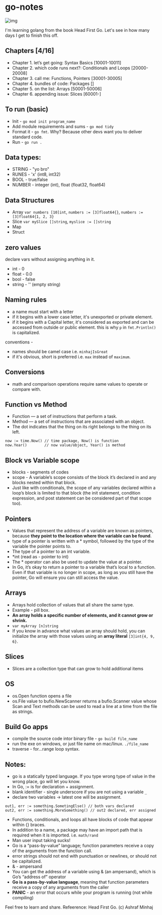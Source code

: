 # go-notes

<!-- <div align="center"> -->
![img](https://www.freecodecamp.org/news/content/images/2022/03/dancing-gopher.gif)

I'm learning golang from the book Head First Go. Let's see in how many days I get to finish this off.
 <!-- </div> -->

## Chapters [4/16]
 * Chapter 1. let’s get going: Syntax Basics [10001-10011]
 * Chapter 2. which code runs next?: Conditionals and Loops [20000-20008]
 * Chapter 3. call me: Functions, Pointers [30001-30005]
 * Chapter 4. bundles of code: Packages []
 * Chapter 5. on the list: Arrays [50001-50006]
 * Chapter 6. appending issue: Slices [60001-]


## To run (basic)
 * Init - `go mod init program_name`
 * Add module requirements and sums - `go mod tidy`
 * Format it - `go fmt`. Why? Because other devs want you to deliver standard code.
 * Run  - `go run .`

## Data types:
 * STRING - "yo bro"
 * RUNES - 'x' (int8, int32)
 * BOOL - true/false
 * NUMBER - integer (int), float (float32, float64)

## Data Structures
 * Array `var numbers [10]int`, `numbers := [3]float64{}`, `numbers := [3]float64{1, 2, 3}`
 * Slice `var mySlice []string`, `myslice := []string`
 * Map
 * Struct

## zero values
 declare vars without assigning anything in it.
 * int - 0
 * float - 0.0
 * bool - false
 * string - '' (empty string)

## Naming rules
 * a name must start with a letter
 * if it begins with a lower case letter, it's unexported or private element.
 * if it begins with a Capital letter, it's considered as exported and can be accessed from outside or public element.
   this is why `p` in `fmt.Println()` is capitalized.

conventions - 
 * names should be camel case i.e. `minhajIsGreat`
 * if it's obvious, short is preferred i.e. `max` instead of `maximum`.

## Conversions
 * math and comparison operations require same values to operate or compare with.

## Function vs Method
 * Function — a set of instructions that perform a task.
 * Method — a set of instructions that are associated with an object.
 * The dot indicates that the thing on its right belongs to the thing on its left.
  ```
  now := time.Now() // time package, Now() is function
  now.Year()        // now value/object, Year() is method
  ```

## Block vs Variable scope
 * blocks - segments of codes
 * scope - A variable’s scope consists of the block it’s declared in and any blocks nested within that block.
 * Just like with conditionals, the scope of any variables declared within a loop’s block is limited to that block (the init statement, condition expression, and post statement can be considered part of that scope too).

## Pointers
 * Values that represent the address of a variable are known as pointers, because **they point to the location where the variable can be found**.
 * type of a pointer is written with a * symbol, followed by the type of the variable the pointer points to.
 * The type of a pointer to an int variable.
 * *int (read as - pointer to int)
 * The * operator can also be used to update the value at a pointer.
 * In Go, it’s okay to return a pointer to a variable that’s local to a function. Even if that variable is no longer in scope, as long as you still have the pointer, Go will ensure you can still access the value.

## Arrays
 * Arrays hold collection of values that all share the same type.
 * Example - pill box.
 * **An array holds a specific number of elements, and it cannot grow or shrink.**
 * `var myArray [n]string`
 * If you know in advance what values an array should hold, you can initialize the array with those values using an **array literal** `[3]int{4, 9, 6}`.

## Slices
 * Slices are a collection type that can grow to hold additional items

## OS
 * os.Open function opens a file
 * os.File value to bufio.NewScanner returns a bufio.Scanner value whose Scan and Text methods can be used to read a line at a time from the file as strings.

## Build Go apps
 * compile the source code intor binary file - `go build file_name`
 * run the exe on windows, or just file name on mac/linux. `./file_name`
 * traverse -  for...range loop syntax.

## Notes:
 * go is a statically typed language. If you type wrong type of value in the wrong place, go will let you know.
 * In Go, := is for declaration + assignment.
 * blank identifier - single underscore if you are not using a variable `_`
 * declare two variables -> latest one will be assignment. 
 ```
 out1, err := something.SometingElse() // both vars declared
 out2, err := something.MoreSomething() // out2 declared, err assigned
 ```
 * Functions, conditionals, and loops all have blocks of code that appear within {} braces.
 * In addition to a name, a package may have an import path that is required when it is imported. i.e. `math/rand`
 * Man user input taking sucks!
 * Go is a “pass-by-value” language; function parameters receive a copy of the arguments from the function call.
 * error strings should not end with punctuation or newlines, or should not be capitalized.
 * & - ampersand
 * You can get the address of a variable using & (an ampersand), which is Go’s “address of” operator
 * **Go is a pass-by-value language**, meaning that function parameters receive a copy of any arguments from the caller
 * **PANIC** - an error that occurs while your program is running (not while compiling)



Feel free to learn and share.
Refeerence: Head First Go.
(c) Ashraf Minhaj
